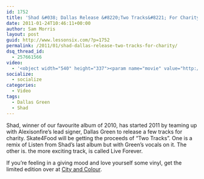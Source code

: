 ```yaml
---
id: 1752
title: 'Shad &#038; Dallas Release &#8220;Two Tracks&#8221; For Charity'
date: 2011-01-24T10:46:11+00:00
author: Sam Morris
layout: post
guid: http://www.lessonsix.com/?p=1752
permalink: /2011/01/shad-dallas-release-two-tracks-for-charity/
dsq_thread_id:
  - 257661566
video:
  - '<object width="540" height="337"><param name="movie" value="http://www.youtube.com/v/MKZMMmN8mDg?fs=1&hl=en_GB"></param><param name="allowFullScreen" value="true"></param><param name="allowscriptaccess" value="always"></param><embed src="http://www.youtube.com/v/MKZMMmN8mDg?fs=1&hl=en_GB" type="application/x-shockwave-flash" width="540" height="337" allowscriptaccess="always" allowfullscreen="true"></embed></object>'
socialize:
  - socialize
categories:
  - Video
tags:
  - Dallas Green
  - Shad
---
```

Shad, winner of our favourite album of 2010, has started 2011 by teaming up with Alexisonfire&#8217;s lead signer, Dallas Green to release a few tracks for charity. Skate4Food will be getting the proceeds of &#8220;Two Tracks&#8221;. One is a remix of Listen from Shad&#8217;s last album but with Green&#8217;s vocals on it. The other is. the more exciting track, is called Live Forever.

If you&#8217;re feeling in a giving mood and love yourself some vinyl, get the limited edition over at [City and Colour](http://www.cityandcolour.ca/store/#D3061).